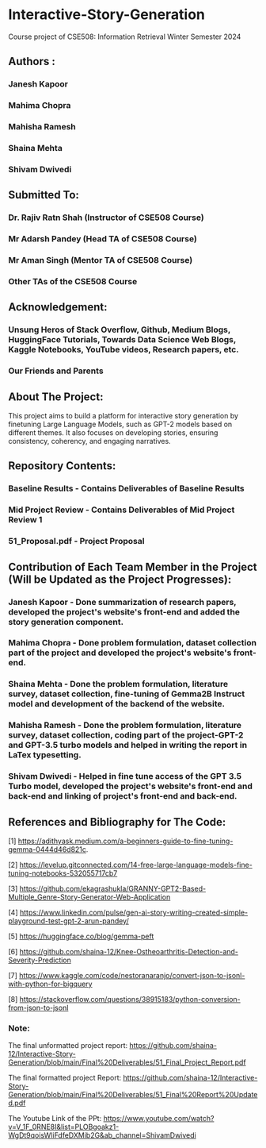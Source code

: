 # Interactive-Story-Generation
Course project of CSE508: Information Retrieval Winter Semester 2024

## Authors :
### Janesh Kapoor
### Mahima Chopra
### Mahisha Ramesh
### Shaina Mehta
### Shivam Dwivedi

## Submitted To:
### Dr. Rajiv Ratn Shah (Instructor of CSE508 Course)
### Mr Adarsh Pandey (Head TA of CSE508 Course)
### Mr Aman Singh (Mentor TA of CSE508 Course)
### Other TAs of the CSE508 Course

## Acknowledgement:
### Unsung Heros of Stack Overflow, Github, Medium Blogs, HuggingFace Tutorials, Towards Data Science Web Blogs, Kaggle Notebooks, YouTube videos, Research papers, etc.
### Our Friends and Parents

## About The Project:
This project aims to build a platform for interactive story generation by finetuning Large Language Models, such as GPT-2 models based on different themes. It also focuses on developing stories, ensuring consistency, coherency, and engaging narratives.

## Repository Contents:
### Baseline Results - Contains Deliverables of Baseline Results
### Mid Project Review  - Contains Deliverables of Mid Project Review 1
### 51_Proposal.pdf - Project Proposal

## Contribution of Each Team Member in the Project (Will be Updated as the Project Progresses):
### Janesh Kapoor - Done summarization of research papers, developed the project's website's front-end and added the story generation component.
### Mahima Chopra - Done problem formulation, dataset collection part of the project and developed the project's website's front-end.
### Shaina Mehta - Done the problem formulation, literature survey, dataset collection, fine-tuning of Gemma2B Instruct model and development of the backend of the website.
### Mahisha Ramesh - Done the problem formulation, literature survey, dataset collection, coding part of the project-GPT-2 and GPT-3.5 turbo models and helped in writing the report in LaTex typesetting.
### Shivam Dwivedi - Helped in fine tune access of the GPT 3.5 Turbo model, developed the project's website's front-end and back-end and linking of project's front-end and back-end.
## References and Bibliography for The Code:

[1] https://adithyask.medium.com/a-beginners-guide-to-fine-tuning-gemma-0444d46d821c.

[2] https://levelup.gitconnected.com/14-free-large-language-models-fine-tuning-notebooks-532055717cb7

[3] https://github.com/ekagrashukla/GRANNY-GPT2-Based-Multiple_Genre-Story-Generator-Web-Application

[4] https://www.linkedin.com/pulse/gen-ai-story-writing-created-simple-playground-test-gpt-2-arun-pandey/

[5] https://huggingface.co/blog/gemma-peft

[6] https://github.com/shaina-12/Knee-Ostheoarthritis-Detection-and-Severity-Prediction

[7] https://www.kaggle.com/code/nestoranaranjo/convert-json-to-jsonl-with-python-for-bigquery

[8] https://stackoverflow.com/questions/38915183/python-conversion-from-json-to-jsonl

### Note: 

The final unformatted project report: https://github.com/shaina-12/Interactive-Story-Generation/blob/main/Final%20Deliverables/51_Final_Project_Report.pdf

The final formatted project Report: https://github.com/shaina-12/Interactive-Story-Generation/blob/main/Final%20Deliverables/51_Final%20Report%20Updated.pdf

The Youtube Link of the PPt: https://www.youtube.com/watch?v=V_1F_0RNE8I&list=PLOBgoakz1-WgDt9qoisWliFdfeDXMib2G&ab_channel=ShivamDwivedi
